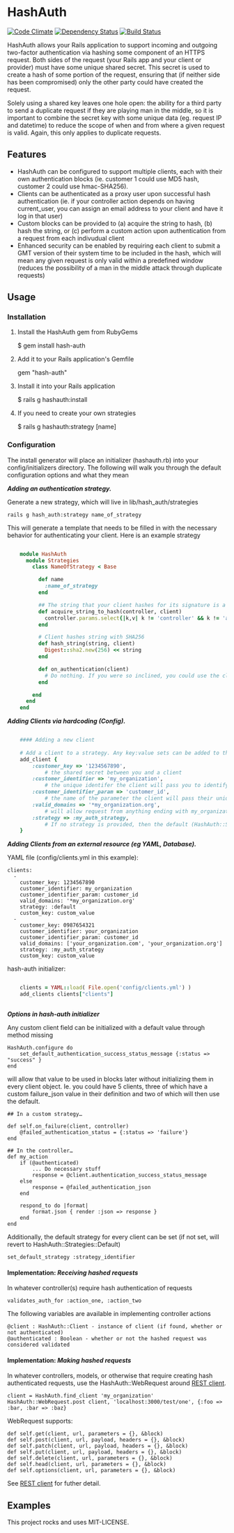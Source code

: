 # HashAuth
[![Code Climate](https://codeclimate.com/github/maxwells/hash-auth.png)](https://codeclimate.com/github/maxwells/hash-auth)
[![Dependency Status](https://gemnasium.com/maxwells/hash-auth.png)](https://gemnasium.com/maxwells/hash-auth)
[![Build Status](https://travis-ci.org/maxwells/hash-auth.png?branch=master)](https://travis-ci.org/maxwells/hash-auth)

HashAuth allows your Rails application to support incoming and outgoing two-factor authentication via hashing some component of an HTTPS request. Both sides of the request (your Rails app and your client or provider) must have some unique shared secret. This secret is used to create a hash of some portion of the request, ensuring that (if neither side has been compromised) only the other party could have created the request.

Solely using a shared key leaves one hole open: the ability for a third party to send a duplicate request if they are playing man in the middle, so it is important to combine the secret key with some unique data (eg. request IP and datetime) to reduce the scope of when and from where a given request is valid. Again, this only applies to duplicate requests.

## Features
- HashAuth can be configured to support multiple clients, each with their own authentication blocks (ie. customer 1 could use MD5 hash, customer 2 could use hmac-SHA256).
- Clients can be authenticated as a proxy user upon successful hash authentication (ie. if your controller action depends on having current_user, you can assign an email address to your client and have it log in that user)
- Custom blocks can be provided to (a) acquire the string to hash, (b) hash the string, or (c) perform a custom action upon authentication from a request from each indivudual client
- Enhanced security can be enabled by requiring each client to submit a GMT version of their system time to be included in the hash, which will mean any given request is only valid within a predefined window (reduces the possibility of a man in the middle attack through duplicate requests)

## Usage

### Installation

1) Install the HashAuth gem from RubyGems

	$ gem install hash-auth

2) Add it to your Rails application's Gemfile

	gem "hash-auth"
	
3) Install it into your Rails application

	$ rails g hashauth:install	
	
4) If you need to create your own strategies

	$ rails g hashauth:strategy [name]

### Configuration

The install generator will place an initializer (hashauth.rb) into your config/initializers directory. The following will walk you through the default configuration options and what they mean


**_Adding an authentication strategy._**

Generate a new strategy, which will live in lib/hash_auth/strategies

	rails g hash_auth:strategy name_of_strategy

This will generate a template that needs to be filled in with the necessary behavior for authenticating your client. Here is an example strategy


```ruby	

	module HashAuth
      module Strategies
        class NameOfStrategy < Base

          def name
            :name_of_strategy
          end

		  ## The string that your client hashes for its signature is a concatenation of parameters in order, joined by '&' and appended with the client's secret key.
          def acquire_string_to_hash(controller, client)
            controller.params.select{|k,v| k != 'controller' && k != 'action' }.map{|k,v| "#{k}=#{v}"}.join('&') + client.customer_key
          end

		  # Client hashes string with SHA256
          def hash_string(string, client)
            Digest::sha2.new(256) << string
          end

          def on_authentication(client)
            # Do nothing. If you were so inclined, you could use the client information to do something specific to your system (like logging in a proxy user for your API client with your favorite user management system)
          end

        end
      end
    end

```

**_Adding Clients via hardcoding (Config)._**


```ruby

	#### Adding a new client
	
	# Add a client to a strategy. Any key:value sets can be added to the hash, which will be accessible in your strategy. The required ones are shown below (though there are default options for customer_identifier_param and strategy)
	add_client {
		:customer_key => '1234567890',
			# the shared secret between you and a client
		:customer_identifier => 'my_organization',
			# the unique identifer the client will pass you to identify themselves
		:customer_identifier_param => 'customer_id',
			# the name of the parameter the client will pass their unique identifier in
		:valid_domains => '*my_organization.org',
			# will allow request from anything ending with my_organization.org, can also provide a list
		:strategy => :my_auth_strategy,
			# If no strategy is provided, then the default (HashAuth::Strategies::Default) will be used. If the strategy symbol does not reference a valid strategy, then an exception will be raised
	}
```
**_Adding Clients from an external resource (eg YAML, Database)._**
		
YAML file (config/clients.yml in this example):

	clients:
      -
        customer_key: 1234567890
        customer_identifier: my_organization
        customer_identifier_param: customer_id
        valid_domains: '*my_organization.org'
        strategy: :default
        custom_key: custom_value
      -
        customer_key: 0987654321
        customer_identifier: your_organization
        customer_identifier_param: customer_id
        valid_domains: ['your_organization.com', 'your_organization.org']
        strategy: :my_auth_strategy
        custom_key: custom_value
	
hash-auth initializer:

```ruby

	clients = YAML::load( File.open('config/clients.yml') )
    add_clients clients["clients"]
	
```

**_Options in hash-auth initializer_**

Any custom client field can be initialized with a default value through method missing 

	HashAuth.configure do
		set_default_authentication_success_status_message {:status => "success" }
	end
	
will allow that value to be used in blocks later without initializing them in every client object. Ie. you could have 5 clients, three of which have a custom failure_json value in their definition and two of which will then use the default.

	## In a custom strategy…
	
	def self.on_failure(client, controller)
		@failed_authentication_status = {:status => 'failure'}
	end
	
	## In the controller…
	def my_action
		if (@authenticated)
			... Do necessary stuff
			response = @client.authentication_success_status_message
		else
			response = @failed_authentication_json
		end
	
		respond_to do |format|
			format.json { render :json => response }
		end
	end

Additionally, the default strategy for every client can be set (if not set, will revert to HashAuth::Strategies::Default)

	set_default_strategy :strategy_identifier

	
#### Implementation: _Receiving hashed requests_

In whatever controller(s) require hash authentication of requests

	validates_auth_for :action_one, :action_two

The following variables are available in implementing controller actions

	@client : HashAuth::Client - instance of client (if found, whether or not authenticated)
	@authenticated : Boolean - whether or not the hashed request was considered validated


#### Implementation: _Making hashed requests_	
In whatever controllers, models, or otherwise that require creating hash authenticated requests, use the HashAuth::WebRequest around [REST client](https://github.com/rest-client/rest-client).

	client = HashAuth.find_client 'my_organization'
	HashAuth::WebRequest.post client, 'localhost:3000/test/one', {:foo => :bar, :bar => :baz}

WebRequest supports:

	def self.get(client, url, parameters = {}, &block)
    def self.post(client, url, payload, headers = {}, &block)
    def self.patch(client, url, payload, headers = {}, &block)
    def self.put(client, url, payload, headers = {}, &block)
    def self.delete(client, url, parameters = {}, &block)
    def self.head(client, url, parameters = {}, &block)
    def self.options(client, url, parameters = {}, &block)

See [REST client](https://github.com/rest-client/rest-client) for futher detail.


## Examples


This project rocks and uses MIT-LICENSE.